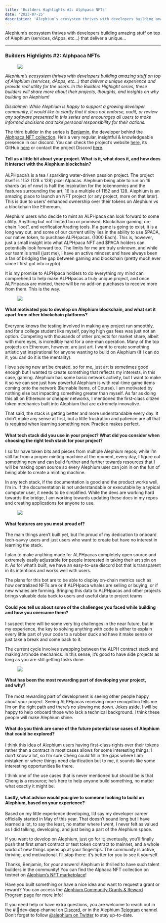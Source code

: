 ```yaml
---
title: 'Builders Highlights #2: Alphpaca NFTs'
date: '2023-07-25'
description: 'Alephium’s ecosystem thrives with developers building amazing stuff on top of Alephium (services, dApps, etc…) that deliver a unique…'
---
```


Alephium’s ecosystem thrives with developers building amazing stuff on top of Alephium (services, dApps, etc…) that deliver a unique…

---

### Builders Highlights \#2: Alphpaca NFTs

<figure id="07fd" class="graf graf--figure graf-after--h3">
<img src="https://cdn-images-1.medium.com/max/800/0*9SWXqe1o-mI6UBhV" class="graf-image" data-image-id="0*9SWXqe1o-mI6UBhV" data-width="400" data-height="400" data-is-featured="true" />
</figure>

_Alephium’s ecosystem thrives with developers building amazing stuff on top of Alephium (services, dApps, etc…) that deliver a unique experience and provide real utility for the users. In the Builders Highlight series, these builders will share more about their projects, thoughts, and insights on why building on Alephium!_

_Disclaimer: While Alephium is happy to support a growing developer community, it would like to clarify that it does not endorse, audit, or review any software presented in this series and encourages all users to make informed decisions and take personal responsibility for their actions._

The third builder in the series is <a href="https://twitter.com/BenLarkey" class="markup--anchor markup--p-anchor" data-href="https://twitter.com/BenLarkey" rel="noopener" target="_blank">Benjamin</a>, the developer behind the <a href="https://testnet.nft.alephium.org/collection-details?collectionId=e0385e13db8a162d6d419b4b4665d802fe547176143dbd0c7226db02b681fb00" class="markup--anchor markup--p-anchor" data-href="https://testnet.nft.alephium.org/collection-details?collectionId=e0385e13db8a162d6d419b4b4665d802fe547176143dbd0c7226db02b681fb00" rel="noopener" target="_blank">Alphpaca NFT collection</a>. He’s a very regular, insightful & knowledgeable presence in our discord. You can check the project’s website <a href="https://www.alphpaca.dev/" class="markup--anchor markup--p-anchor" data-href="https://www.alphpaca.dev/" rel="noopener" target="_blank">here</a>, its GitHub <a href="https://github.com/larkben/Ergollamas-Alphpacas" class="markup--anchor markup--p-anchor" data-href="https://github.com/larkben/Ergollamas-Alphpacas" rel="noopener" target="_blank">here</a> or contact the project Discord <a href="https://discord.gg/9eBCchJvn7" class="markup--anchor markup--p-anchor" data-href="https://discord.gg/9eBCchJvn7" rel="noopener" target="_blank">here</a>.

#### Tell us a little bit about your project. What is it, what does it, and how does it interact with the Alephium blockchain?

ALPHpaca’s is a tea / sparkling water-driven passion project. The project itself is 1152 (128 x 128) pixel Alpacas. Alephium being able to run on 16 shards (as of now) is half the inspiration for the tokennomics and the features surrounding the art; 16 is a multiple of 1152 and 128. Alephium is an amazing place to launch an NFT project (or any project, more on that later). This is due to users’ enhanced ownership over their tokens on Alephium vs a blockchain like Ethereum.

Alephium users who decide to mint an ALPHpaca can look forward to some utility. Anything but not limited too or promised. Blockchain gaming, on-chain “loot”, and verification/trading tools. If a game is going to exist, it is a long way out, and some of our current utility lies in the ability to use \$PACA, our native token, to purchase ALPHpacas. (1000 Each). This is, however, just a small insight into what ALPHpaca NFT and \$PACA holders can potentially look forward too. The limits for me are truly unknown, and while our team is small (just me), I have an active mindset and have always been a fan of bridging the gap between gaming and blockchain (pretty much ever since I first got into crypto).

It is my promise to ALPHpaca holders to do everything my mind can comprehend to help make ALPHpacas a truly unique project, and once ALPHpacas are minted, there will be no add-on purchases to receive more from them. This is the way.

<figure id="2671" class="graf graf--figure graf-after--p">
<img src="https://cdn-images-1.medium.com/max/800/0*TXGpEjHHhS1XCSB3" class="graf-image" data-image-id="0*TXGpEjHHhS1XCSB3" data-width="1350" data-height="1172" />
</figure>

#### What motivated you to develop on Alephium blockchain, and what set it apart from other blockchain platforms?

Everyone knows the testing involved in making any project run smoothly, and for a college student like myself, paying high gas fees was just not an option. Competing with thousands of other projects for market share, albeit with more eyes, is incredibly hard for a one-man operation. Many of the top projects on Ethereum, however, are just art. I want to create something artistic yet inspirational for anyone wanting to build on Alephium (If I can do it, you can do it is the mentality).

I love seeing new art be created, so for me, just art is sometimes good enough but I wanted to create something that reflects my interests, in this case, gaming. Alephium has some basic network activity, but I want to make it so we can see just how powerful Alephium is with real-time game items coming onto the network (Burnable Items, of Course). I am motivated by nothing else but impacting something greater than myself. As far as doing this all on Ethereum or cheaper networks, I mentioned the first-class citizen token mechanics built into Alephium that are extremely innovative.

That said, the stack is getting better and more understandable every day. It didn’t make any sense at first, but a little frustration and patience are all that is required when learning something new. Practice makes perfect.

#### What tech stack did you use in your project? What did you consider when choosing the right tech stack for your project?

I so far have taken bits and pieces from multiple Alephium repos; while I’m still far from a proper minting machine at the moment, every day, I figure out something new and can build further and further towards resources that I will be making open source so every Alephium user can join in on the fun of being able to create a minting machine.

In any tech stack, if the documentation is good and the product works well, I’m in. If the documentation is not understandable or executable by a typical computer user, it needs to be simplified. While the devs are working hard towards the bridge, I am working towards updating these docs in my repos and creating applications for anyone to use.

<figure id="f57d" class="graf graf--figure graf-after--p">
<img src="https://cdn-images-1.medium.com/max/800/0*nk6VcPcUVnj0f6Ka" class="graf-image" data-image-id="0*nk6VcPcUVnj0f6Ka" data-width="400" data-height="400" />
</figure>

#### What features are you most proud of?

The main things aren’t built yet, but I’m proud of my dedication to onboard tech-savvy users and just users who want to create but have no interest in learning the stack.

I plan to make anything made for ALPHpacas completely open source and extremely easily adjustable for people interested in taking their art spin on it. As for what’s built, we have an easy-to-use discord bot that is transparent in its intentions and works well with users.

The plans for this bot are to be able to display on-chain metrics such as how centralized NFTs are or if ALPHpaca whales are selling or buying, or if new whales are forming. Bringing this data to ALPHpacas and other projects brings valuable data back to users and useful data to project teams.

#### Could you tell us about some of the challenges you faced while building and how you overcame them?

I suspect there will be some very big challenges in the near future, but in my experience, the key to solving anything with code is either to explain every little part of your code to a rubber duck and have it make sense or just take a break and come back to it.

The current cycle involves swapping between the ALPH contract stack and making art/node mechanics. In this sense, it’s good to have side projects as long as you are still getting tasks done.

<figure id="a5f5" class="graf graf--figure graf-after--p">
<img src="https://cdn-images-1.medium.com/max/800/0*cNAiHbw1IyHtDu5y" class="graf-image" data-image-id="0*cNAiHbw1IyHtDu5y" data-width="942" data-height="980" />
</figure>

#### What has been the most rewarding part of developing your project, and why?

The most rewarding part of development is seeing other people happy about your project. Seeing ALPHpacas receiving more recognition tells me I’m on the right path and there’s no slowing me down. Jokes aside, I will be happy to help onboard those who lack a technical background. I think these people will make Alephium shine.

#### What do you think are some of the future potential use cases of Alephium that could be explored?

I think this idea of Alephium users having first-class rights over their tokens rather than a contract in most cases allows for some interesting things; I don’t know a lot, so I’m sure Cheng could fill in the gaps where I am mistaken or where things need clarification but to me, it sounds like some interesting opportunities lie there.

I think one of the use cases that is never mentioned but should be is that Cheng is a resource; he’s here to help anyone build something, no matter what exactly it might be.

#### Lastly, what advice would you give to someone looking to build on Alephium, based on your experience?

Based on my little experience developing, I’d say my developer career officially started in May of this year. That doesn’t sound long but I have learned a lot, to say the least, no matter where I went, I never felt as valued as I did talking, developing, and just being a part of the Alephium space.

If you want to develop on Alephium, just go for it; eventually, you’ll finally push that first smart contract or test token contract to mainnet, and a whole world of new things opens up at your fingertips. The community is active, thriving, and motivational. I’ll stop there: it’s better for you to see it yourself.

Thanks, Benjamin, for your answers! Alephium is thrilled to have such talent builders in the community! You can find the Alphaca NFT collection on testnet on <a href="https://testnet.nft.alephium.org/collection-details?collectionId=e0385e13db8a162d6d419b4b4665d802fe547176143dbd0c7226db02b681fb00" class="markup--anchor markup--p-anchor" data-href="https://testnet.nft.alephium.org/collection-details?collectionId=e0385e13db8a162d6d419b4b4665d802fe547176143dbd0c7226db02b681fb00" rel="noopener" target="_blank">Alephium’s NFT marketplace</a>!

Have you built something or have a nice idea and want to request a grant or reward? You can access the <a href="https://github.com/alephium/community/blob/master/Grant%26RewardProgram.md" class="markup--anchor markup--p-anchor" data-href="https://github.com/alephium/community/blob/master/Grant%26RewardProgram.md" rel="noopener" target="_blank">Alephium Community Grants &amp; Reward Program page</a> for more info!

If you need help or have extra questions, you are welcome to reach out in the \# 🎨dev-dapp channel on <a href="https://alephium.org/discord/" class="markup--anchor markup--p-anchor" data-href="https://alephium.org/discord/" rel="noopener" target="_blank">Discord</a>, or in the Alephium <a href="https://t.me/alephiumgroup" class="markup--anchor markup--p-anchor" data-href="https://t.me/alephiumgroup" rel="noopener" target="_blank">Telegram</a> channel. Don’t forget to follow <a href="https://twitter.com/alephium" class="markup--anchor markup--p-anchor" data-href="https://twitter.com/alephium" rel="noopener" target="_blank">@alephium on Twitter</a> to stay up-to-date.
